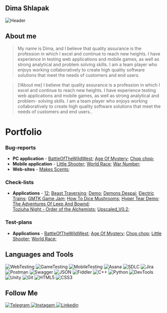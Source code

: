## Dima Shlapak
![Header](https://github.com/user-attachments/assets/3e914964-1e5d-468e-a6bf-b385dab56017)






## About me
> My name is Dima, and I believe that quality assurance is the profession in which I excel and continue to reach new heights. I have experience in testing web applications and mobile games, as well as strong analytical and problem solving skills. I am a team player who enjoys working collaboratively to create high quality software solutions that meet the needs of customers and end users.

> [!About me]
> I believe that quality assurance is a profession in which I excel and continue to reach new heights. I have experience testing web applications and mobile games, as well as strong analytical and problem- solving skills. I am a team player who enjoys working collaboratively to create high quality software solutions that meet the needs of customers and end users..

# Portfolio 

### Bug-reports 
- **PC application** -
[BattleOfTheWildWest](https://trello.com/b/V7crSWHm/battleofthewildwest);
[Age Of Mystery](https://trello.com/b/cW6NScjw/ageofmystery);
[Chop chop](https://trello.com/b/35rsbfcF/chopchop);
- **Mobile application** -
[Little Shooter](https://trello.com/b/Uyliu2Zr/little-shooter);
[World Race](https://trello.com/b/cUshP44Z/world-race);
[War Number](https://trello.com/b/nH6VbiWw/war-number);
- **Web-sites** -
[Makes Scents](https://trello.com/b/ckIRmhOh/makes-scents);

### Check-lists
- **Applications** -
[12](https://docs.google.com/spreadsheets/d/1DTkf-j9UddIYEZ-yvNUQ8W5TvRkYLbcZ-krcDBvvyGM/edit?usp=sharing);
[Beast Traversing](https://docs.google.com/spreadsheets/d/1ME3V2b3zlfbTDoV7y8eSSG5D_umWDzxOO2CNy-vET1A/edit?usp=sharing);
[Demo](https://docs.google.com/spreadsheets/d/16Dx0lNM_ZloPu_ZKSoHZpfbs-9msRHAH3YCb7upkN-A/edit?usp=sharing);
[Demons Despai](https://docs.google.com/spreadsheets/d/1N4b6llzHY0xJSva7O46xr4_3pXjWtVC21JYJarKi11A/edit?usp=sharing);
[Electric Trains](https://docs.google.com/spreadsheets/d/1-5Cf-4k4YJ2pUR42ZGE_yWdzGhRbpauXx1v2mJ7EgZ0/edit?usp=sharing);
[GMTK Game Jam](https://docs.google.com/spreadsheets/d/1Y6Kv_-71q6myIlMvR_c6gUEi_81q_WzExGU0QvXNUug/edit?usp=sharing);
[How To Dice Mushrooms](https://docs.google.com/spreadsheets/d/1iIK9rZcWkFBNI9lD_XkYo2hjQJrm-5dDk6SFxYwDgdY/edit?usp=sharing);
[Hyper Tear Demo](https://docs.google.com/spreadsheets/d/1puJVtq8d1nHXmH4d81o3xh8KukampeEcxEiakEEcSlM/edit?usp=sharing);
[The Adventures Of Leep And Bownd](https://docs.google.com/spreadsheets/d/1RgV0Tk3fLBMC-00RB_Hdb4UME0uCPD12AHSMfsJa7dM/edit?usp=sharing);               
[Toziuha Night - Order of the Alchemists](https://docs.google.com/spreadsheets/d/1_ntqJoAVsrIeouulTFKlaFOzytmaMl2yHvUtGBgZmKA/edit?usp=sharing);
[Upscaled_V0.2](https://docs.google.com/spreadsheets/d/1eYji5lkKK5kaX6zjQiQw67FsbSQSzB0xQYk5I58lunA/edit?usp=sharing);

### Test-plans 
- **Applications** -
[BattleOfTheWildWest](https://docs.google.com/document/d/1RMlkOfIhcguEZ3gepqZ47k6E4w2jIb61Y1NxnMYwZAY/edit?usp=sharing);
[Age Of Mystery](https://docs.google.com/document/d/1J5EFrVTffp72Qtf-NGvk85poG6VoOx1IioLJBNkn-mc/edit?usp=sharing);
[Chop chop](https://docs.google.com/document/d/1WJuJSrFufFaVbxouf-Wu4ArCcUUNlX4G9eRcjXsIlWs/edit?usp=sharing);
[Little Shooter](https://docs.google.com/document/d/1v65fnaUCZr-iNrpG0pbyw6aKxVETr8kxnkVrGgBkqO0/edit);
[World Race](https://docs.google.com/document/d/1EGfvzPkxjnOGcR1qTtltGkKQKD45CvHBtnbfwyHwPE4/edit?usp=sharing);


## Languages and Tools
![WebTesting](https://img.shields.io/badge/-WebTesting-556AC1?style=for-the-badge&logo=WebTesting&logoColor=556AC1)
![GameTesting](https://img.shields.io/badge/-GameTesting-FAB000?style=for-the-badge&logo=GameTesting&logoColor=FAB000)
![MobileTesting](https://img.shields.io/badge/-MobileTesting-4592C1?style=for-the-badge&logo=MobileTesting&logoColor=4592C1)
![Asana](https://img.shields.io/badge/-Asana-363639?style=for-the-badge&logo=Asana&logoColor=F06A6A)
![SDLC](https://img.shields.io/badge/-SDLC-A4BEF1?style=for-the-badge&logo=SDLC&logoColor=A4BEF1)
![Jira](https://img.shields.io/badge/-Jira-629FF6?style=for-the-badge&logo=Jira&logoColor=166BE0)
![Postman](https://img.shields.io/badge/-Postman-D7D0AD?style=for-the-badge&logo=Postman&logoColor=FB7C29)
![Swagger](https://img.shields.io/badge/-Swagger-173648?style=for-the-badge&logo=Swagger&logoColor=8BB600)
![JSON](https://img.shields.io/badge/-JSON-B2B2B2?style=for-the-badge&logo=JSON&logoColor=393939)
![Fiddler](https://img.shields.io/badge/-Fiddler-2B6D05?style=for-the-badge&logo=Fiddler&logoColor=2B6D05)
![C++](https://img.shields.io/badge/-C++-659AD2?style=for-the-badge&logo=C%2b%2b&logoColor=004482)
![Python](https://img.shields.io/badge/-Python-254A6B?style=for-the-badge&logo=Python&logoColor=FFE56A)
![DevTools](https://img.shields.io/badge/-DevTools-266EE4?style=for-the-badge&logo=DevTools&logoColor=266EE4)
![Unity](https://img.shields.io/badge/-Unity-757879?style=for-the-badge&logo=Unity&logoColor=000000)
![Git](https://img.shields.io/badge/-Git-181617?style=for-the-badge&logo=Git&logoColor=F0F0F0)
![HTML5](https://img.shields.io/badge/-HTML5-3A3B3D?style=for-the-badge&logo=HTML5&logoColor=64C18)
![CSS3](https://img.shields.io/badge/-CSS3-254ADC?style=for-the-badge&logo=CSS3&logoColor=2094EF)




## Follow Me
[ ![Telegram](https://img.shields.io/badge/-Telegram-30A5D8?style=for-the-badge&logo=Telegram&logoColor=F6F9FA) ](https://t.me/dima_shlapak)
[ ![Instagam](https://img.shields.io/badge/-Instagram-A601CD?style=for-the-badge&logo=Instagram&logoColor=D6A639) ](https://www.instagram.com/)
[ ![Linkedin](https://img.shields.io/badge/-Linkedin-0A66C2?style=for-the-badge&logo=Linkedin&logoColor=FFFFFF) ](https://www.linkedin.com/in/dima-shlapak-036ba9285)
